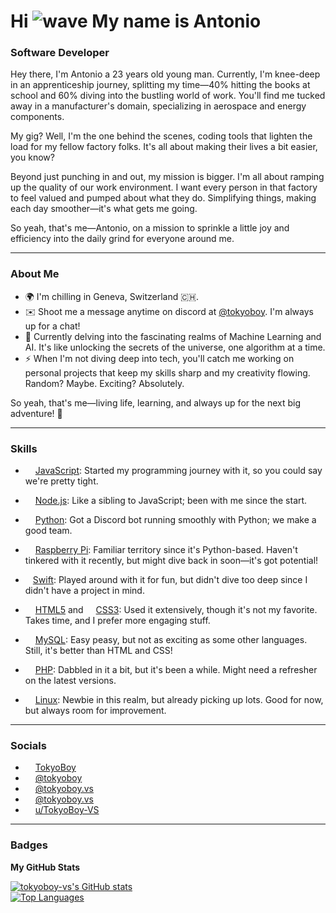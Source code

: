 # Hi ![wave](https://user-images.githubusercontent.com/18350557/176309783-0785949b-9127-417c-8b55-ab5a4333674e.gif) My name is Antonio

### Software Developer

Hey there, I'm Antonio a 23 years old young man. Currently, I'm knee-deep in an apprenticeship journey, splitting my time—40% hitting the books at school and 60% diving into the bustling world of work. You'll find me tucked away in a manufacturer's domain, specializing in aerospace and energy components.

My gig? Well, I'm the one behind the scenes, coding tools that lighten the load for my fellow factory folks. It's all about making their lives a bit easier, you know?

Beyond just punching in and out, my mission is bigger. I'm all about ramping up the quality of our work environment. I want every person in that factory to feel valued and pumped about what they do. Simplifying things, making each day smoother—it's what gets me going.

So yeah, that's me—Antonio, on a mission to sprinkle a little joy and efficiency into the daily grind for everyone around me.

---
### About Me
- 🌍 I'm chilling in Geneva, Switzerland 🇨🇭.
- ✉️ Shoot me a message anytime on discord at [@tokyoboy](https://discord.com/users/tokyoboy). I'm always up for a chat!
- 🧠 Currently delving into the fascinating realms of Machine Learning and AI. It's like unlocking the secrets of the universe, one algorithm at a time.
- ⚡ When I'm not diving deep into tech, you'll catch me working on personal projects that keep my skills sharp and my creativity flowing. Random? Maybe. Exciting? Absolutely.

So yeah, that's me—living life, learning, and always up for the next big adventure! 🚀

---

### Skills
- <img src="https://raw.githubusercontent.com/danielcranney/readme-generator/main/public/icons/skills/javascript-colored.svg" width="12" height="12" /> [JavaScript](https://developer.mozilla.org/en-US/docs/Web/JavaScript): Started my programming journey with it, so you could say we're pretty tight.

- <img src="https://raw.githubusercontent.com/danielcranney/readme-generator/main/public/icons/skills/nodejs-colored.svg" width="12" height="12" /> [Node.js](https://nodejs.org/en/): Like a sibling to JavaScript; been with me since the start.

- <img src="https://raw.githubusercontent.com/danielcranney/readme-generator/main/public/icons/skills/python-colored.svg" width="12" height="12" /> [Python](https://www.python.org/): Got a Discord bot running smoothly with Python; we make a good team.

- <img src="https://raw.githubusercontent.com/danielcranney/readme-generator/main/public/icons/skills/raspberrypi-colored.svg" width="12" height="12" /> [Raspberry Pi](https://www.raspberrypi.org/): Familiar territory since it's Python-based. Haven't tinkered with it recently, but might dive back in soon—it's got potential!

- <img src="https://raw.githubusercontent.com/danielcranney/readme-generator/main/public/icons/skills/swift-colored.svg" width="12" height="12" />[Swift](https://developer.apple.com/swift/): Played around with it for fun, but didn't dive too deep since I didn't have a project in mind.

- <img src="https://raw.githubusercontent.com/danielcranney/readme-generator/main/public/icons/skills/html5-colored.svg" width="12" height="12" /> [HTML5](https://developer.mozilla.org/en-US/docs/Glossary/HTML5) and <img src="https://raw.githubusercontent.com/danielcranney/readme-generator/main/public/icons/skills/css3-colored.svg" width="12" height="12" /> [CSS3](https://www.w3.org/TR/CSS/#css): Used it extensively, though it's not my favorite. Takes time, and I prefer more engaging stuff.

- <img src="https://raw.githubusercontent.com/danielcranney/readme-generator/main/public/icons/skills/mysql-colored.svg" width="12" height="12" /> [MySQL](https://www.mysql.com/): Easy peasy, but not as exciting as some other languages. Still, it's better than HTML and CSS!

- <img src="https://raw.githubusercontent.com/danielcranney/readme-generator/main/public/icons/skills/php-colored.svg" width="12" height="12" /> [PHP](https://www.php.net/): Dabbled in it a bit, but it's been a while. Might need a refresher on the latest versions.

- <img src="https://raw.githubusercontent.com/danielcranney/readme-generator/main/public/icons/skills/linux-colored.svg" width="12" height="12" /> [Linux](https://www.linux.org): Newbie in this realm, but already picking up lots. Good for now, but always room for improvement.

---

### Socials
- <img src="https://raw.githubusercontent.com/danielcranney/readme-generator/main/public/icons/socials/github.svg" width="12" height="12" /> [TokyoBoy](https://github.com/tokyoboy-vs)
- <img src="https://raw.githubusercontent.com/danielcranney/readme-generator/main/public/icons/socials/discord.svg" width="12" height="12" /> [@tokyoboy](https://discord.com/users/tokyoboy)
- <img src="https://raw.githubusercontent.com/danielcranney/readme-generator/main/public/icons/socials/instagram.svg" width="12" height="12" /> [@tokyoboy.vs](https://www.instagram.com/tokyoboy.vs)
- <img src="https://raw.githubusercontent.com/danielcranney/readme-generator/main/public/icons/socials/threads.svg" width="12" height="12" /> [@tokyoboy.vs](https://www.threads.net/@tokyoboy.vs)
- <img src="https://raw.githubusercontent.com/danielcranney/readme-generator/main/public/icons/socials/reddit.svg" width="12" height="12" /> [u/TokyoBoy-VS](https://www.reddit.com/user/TokyoBoy-VS/?rdt=62802)

---

### Badges
<b>My GitHub Stats</b>

<a href="http://www.github.com/tokyoboy-vs" align="center">
  <img src="https://github-readme-stats.vercel.app/api?username=tokyoboy-vs&show_icons=true&hide=&count_private=true&title_color=0891b2&text_color=ffffff&icon_color=0891b2&bg_color=1c1917&hide_border=true&show_icons=true" alt="tokyoboy-vs's GitHub stats" />
</a>
<br />
<a href="https://github.com/tokyoboy-vs" align="center">
  <img src="https://github-readme-stats.vercel.app/api/top-langs/?username=tokyoboy-vs&langs_count=10&title_color=0891b2&text_color=ffffff&icon_color=0891b2&bg_color=1c1917&hide_border=true&locale=en&custom_title=Top%20Languages" alt="Top Languages" />
</a>
